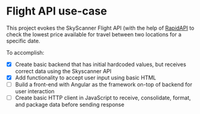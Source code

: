 # Flight API use-case

This project evokes the SkyScanner Flight API (with the help of [RapidAPI](https://rapidapi.com/) to check the lowest price available for travel between two locations for a specific date.

To accomplish:
- [x] Create basic backend that has initial hardcoded values, but receives correct data using the Skyscanner API
- [x] Add functionality to accept user input using basic HTML
- [ ] Build a front-end with Angular as the framework on-top of backend for user interaction
- [ ] Create basic HTTP client in JavaScript to receive, consolidate, format, and package data before sending response
